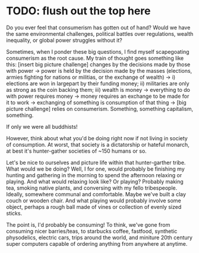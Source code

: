 # TODO: flush out the top here

Do you ever feel that consumerism has gotten out of hand? Would we have the same environmental challenges, political battles over regulations, wealth inequality, or global power struggles without it?

Sometimes, when I ponder these big questions, I find myself scapegoating consumerism as the root cause. My train of thought goes something like this: [insert big picture challenge] changes by the decisions made by those with power -> power is held by the decision made by the masses (elections, armies fighting for nations or militias, or the exchange of wealth) -> i) elections are won in largepart by their funding money; ii) militaries are only as strong as the coin backing them; iii) wealth is money -> everything to do with power requires money -> money requires an exchange to be made for it to work -> exchanging of something is consumption of that thing -> [big picture challenge] relies on consumerism. Something, something capitalism, something.

If only we were all buddhists!

However, think about what you'd be doing right now if not living in society of consumption. At worst, that society is a dictatorship or hateful monarch, at best it's hunter-gather societies of ~150 humans or so.

Let's be nice to ourselves and picture life within that hunter-garther tribe. What would we be doing? Well, I for one, would probably be finishing my hunting and gathering in the morning to spend the afternoon relaxing or playing. And what would relaxing look like? Or playing? Probably making tea, smoking native plants, and conversing with my fello tribespeople. Ideally, somewhere communal and comfortable. Maybe we've built a clay couch or wooden chair. And what playing would probably involve some object, perhaps a rough ball made of vines or collection of evenly sized sticks. 

The point is, I'd probably be consuming! To think, we've gone from consuming nicer barries/teas, to starbucks coffee, fastfood, synthetic physodelics, electric cars, trips around the world, and miniture 20th century super computers capable of ordering anything from anywhere at anytime.

